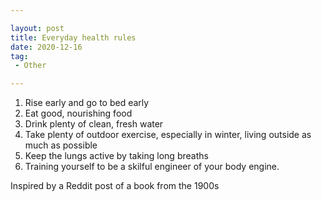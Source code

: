 ```yaml
---

layout: post
title: Everyday health rules
date: 2020-12-16
tag:
 - Other

---
```


1. Rise early and go to bed early
2. Eat good, nourishing food
3. Drink plenty of clean, fresh water
4. Take plenty of outdoor exercise, especially in winter, living outside as much as possible
5. Keep the lungs active by taking long breaths
6. Training yourself to be a skilful engineer of your body engine.

Inspired by a Reddit post of a book from the 1900s